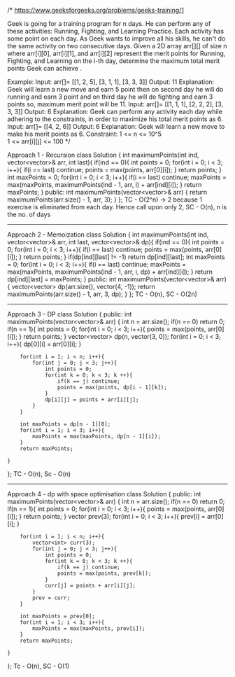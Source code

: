 /*
https://www.geeksforgeeks.org/problems/geeks-training/1

Geek is going for a training program for n days. He can perform any of these activities: Running, Fighting, and Learning Practice. Each activity has some point on each day. As Geek wants to improve all his skills, he can't do the same activity on two consecutive days. Given a 2D array arr[][] of size n where arr[i][0], arr[i][1], and arr[i][2] represent the merit points for Running, Fighting, and Learning on the i-th day, determine the maximum total merit points Geek can achieve .

Example:
Input: arr[]= [[1, 2, 5], [3, 1, 1], [3, 3, 3]]
Output: 11
Explanation: Geek will learn a new move and earn 5 point then on second day he will do running and earn 3 point and on third day he will do fighting and earn 3 points so, maximum merit point will be 11.
Input: arr[]= [[1, 1, 1], [2, 2, 2], [3, 3, 3]]
Output: 6
Explanation: Geek can perform any activity each day while adhering to the constraints, in order to maximize his total merit points as 6.
Input: arr[]= [[4, 2, 6]]
Output: 6
Explanation: Geek will learn a new move to make his merit points as 6.
Constraint:
1 <=  n <= 10^5   
1 <=  arr[i][j] <= 100
*/

Approach 1 - Recursion
class Solution {
    int maximumPoints(int ind, vector<vector<int>>& arr, int last){
        if(ind == 0){
            int points = 0;
            for(int i = 0; i < 3; i++){
                if(i == last) continue;
                points = max(points, arr[0][i]);
            }
            return points;
        }
        int maxPoints = 0;
        for(int i = 0; i < 3; i++){
            if(i == last) continue;
            maxPoints = max(maxPoints, maximumPoints(ind - 1, arr, i) + arr[ind][i]);
        }
        return maxPoints;
    }
  public:
    int maximumPoints(vector<vector<int>>& arr) {
        return maximumPoints(arr.size() - 1, arr, 3);
    }
};
TC - O(2^n) -> 2 because 1 exercise is eliminated from each day. Hence call upon only 2, SC - O(n), n is the no. of days

--------------------------------------------------------------------------------------------------------------------------------------------

Approach 2 - Memoization
class Solution {
    int maximumPoints(int ind, vector<vector<int>>& arr, int last, vector<vector<int>>& dp){
        if(ind == 0){
            int points = 0;
            for(int i = 0; i < 3; i++){
                if(i == last) continue;
                points = max(points, arr[0][i]);
            }
            return points;
        }
        if(dp[ind][last] != -1) return dp[ind][last];
        int maxPoints = 0;
        for(int i = 0; i < 3; i++){
            if(i == last) continue;
            maxPoints = max(maxPoints, maximumPoints(ind - 1, arr, i, dp) + arr[ind][i]);
        }
        return dp[ind][last] = maxPoints;
    }
  public:
    int maximumPoints(vector<vector<int>>& arr) {
        vector<vector<int>> dp(arr.size(), vector<int>(4, -1));
        return maximumPoints(arr.size() - 1, arr, 3, dp);
    }
};
TC - O(n), SC - O(2n)

--------------------------------------------------------------------------------------------------------------------------------------------

Approach 3 - DP
class Solution {
  public:
    int maximumPoints(vector<vector<int>>& arr) {
        int n = arr.size();
        if(n == 0) return 0;
        if(n == 1){
            int points = 0;
            for(int i = 0; i < 3; i++){
                points = max(points, arr[0][i]);
            }
            return points;
        }
        vector<vector<int>> dp(n, vector<int>(3, 0));
        for(int i = 0; i < 3; i++){ dp[0][i] = arr[0][i]; }
        
        for(int i = 1; i < n; i++){
            for(int j = 0; j < 3; j++){
                int points = 0;
                for(int k = 0; k < 3; k ++){
                    if(k == j) continue;
                    points = max(points, dp[i - 1][k]);
                }
                dp[i][j] = points + arr[i][j];
            }
        }
        
        int maxPoints = dp[n - 1][0];
        for(int i = 1; i < 3; i++){
            maxPoints = max(maxPoints, dp[n - 1][i]);
        }
        return maxPoints;
        
    }
};
TC - O(n), Sc - O(n)

--------------------------------------------------------------------------------------------------------------------------------------------

Approach 4 - dp with space optimisation
class Solution {
  public:
    int maximumPoints(vector<vector<int>>& arr) {
        int n = arr.size();
        if(n == 0) return 0;
        if(n == 1){
            int points = 0;
            for(int i = 0; i < 3; i++){
                points = max(points, arr[0][i]);
            }
            return points;
        }
        vector<int> prev(3);
        for(int i = 0; i < 3; i++){ prev[i] = arr[0][i]; }
        
        for(int i = 1; i < n; i++){
            vector<int> curr(3);
            for(int j = 0; j < 3; j++){
                int points = 0;
                for(int k = 0; k < 3; k ++){
                    if(k == j) continue;
                    points = max(points, prev[k]);
                }
                curr[j] = points + arr[i][j];
            }
            prev = curr;
        }
        
        int maxPoints = prev[0];
        for(int i = 1; i < 3; i++){
            maxPoints = max(maxPoints, prev[i]);
        }
        return maxPoints;
        
    }
};
Tc - O(n), SC - O(1)